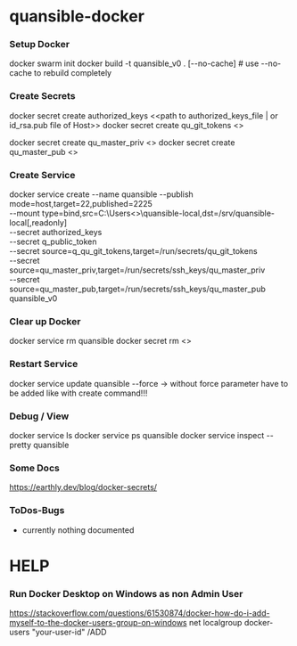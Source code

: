 # quansible-docker

### Setup Docker
docker swarm init
docker build -t quansible_v0 . [--no-cache]       # use --no-cache to rebuild completely

### Create Secrets
docker secret create authorized_keys <<path to authorized_keys_file | or id_rsa.pub file of Host>>
docker secret create qu_git_tokens <<path to token file>>

docker secret create qu_master_priv <<path to ssh-key file>>
docker secret create qu_master_pub <<path to ssh-key file>>

### Create Service
docker service create --name quansible --publish mode=host,target=22,published=2225 \
--mount type=bind,src=C:\Users\<<USERNAME>>\quansible-local,dst=/srv/quansible-local[,readonly] \
--secret authorized_keys \
--secret q_public_token \
--secret source=q_qu_git_tokens,target=/run/secrets/qu_git_tokens \
--secret source=qu_master_priv,target=/run/secrets/ssh_keys/qu_master_priv \
--secret source=qu_master_pub,target=/run/secrets/ssh_keys/qu_master_pub \
quansible_v0

### Clear up Docker
docker service rm quansible
docker secret rm <<secret name>>

### Restart Service
docker service update quansible --force
-> without force parameter have to be added like with create command!!!

### Debug / View
docker service ls
docker service ps quansible
docker service inspect --pretty quansible

### Some Docs
https://earthly.dev/blog/docker-secrets/


### ToDos-Bugs

- currently nothing documented


# HELP
### Run Docker Desktop on Windows as non Admin User
https://stackoverflow.com/questions/61530874/docker-how-do-i-add-myself-to-the-docker-users-group-on-windows
net localgroup docker-users "your-user-id" /ADD
